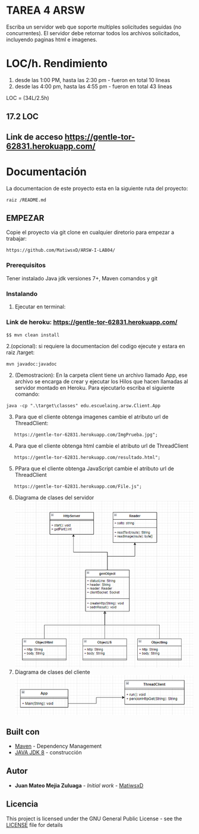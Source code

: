 # TAREA 4 ARSW 

Escriba un servidor web que soporte multiples solicitudes seguidas (no concurrentes). El servidor debe retornar todos los archivos solicitados, incluyendo
paginas html e imagenes.
# LOC/h. Rendimiento

1. desde las 1:00 PM, hasta las 2:30 pm - fueron en total 10 lineas
2. desde las 4:00 pm, hasta las 4:55 pm - fueron en total 43 lineas


LOC = (34L/2.5h)

## 17.2 LOC

## Link de acceso https://gentle-tor-62831.herokuapp.com/

# Documentación

La documentacion de este proyecto esta en la siguiente ruta del proyecto:
```
raiz /README.md
```
## EMPEZAR

Copie el proyecto via git clone en cualquier diretorio para empezar a trabajar:
```
https://github.com/MatiwsxD/ARSW-I-LAB04/
```

### Prerequisitos

Tener instalado Java jdk versiones 7+, Maven comandos y git

### Instalando

1. Ejecutar en terminal:

### Link de heroku: https://gentle-tor-62831.herokuapp.com/

```
$$ mvn clean install
```
2.(opcional):
si requiere la documentacion del codigo ejecute y estara en raiz /target:

```
mvn javadoc:javadoc
```

2. (Demostracion):
   En la carpeta client tiene un archivo llamado App, ese archivo se encarga de crear y ejecutar los Hilos que hacen llamadas al servidor montado en Heroku. Para ejecutarlo escriba el siguiente comando:

```
java -cp ".\target\classes" edu.escuelaing.arsw.Client.App 

```
3. Para que el cliente obtenga imagenes cambie el atributo url de ThreadClient:
```
   https://gentle-tor-62831.herokuapp.com/ImgPrueba.jpg";
```
4. Para que el cliente obtenga html cambie el atributo url de ThreadClient

```
   https://gentle-tor-62831.herokuapp.com/resultado.html";
```

5. PPara que el cliente obtenga JavaScript cambie el atributo url de ThreadClient

```
   https://gentle-tor-62831.herokuapp.com/File.js";
```

6. Diagrama de clases del servidor
   ![Imágen 1](img/2.png)
7. Diagrama de clases del cliente
   ![Imágen 1](img/3.png)


## Built con

* [Maven](https://maven.apache.org/) - Dependency Management
* [JAVA JDK 8](http://www.oracle.com/technetwork/java/javase/overview/index.html) - construcción


## Autor

* **Juan Mateo Mejia Zuluaga** - *Initial work* - [MatiwsxD](https://github.com/MatiwsxD)


## Licencia

This project is licensed under the GNU General Public License - see the [LICENSE](LICENSE) file for details
